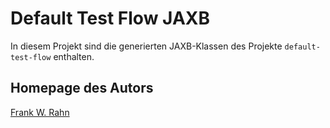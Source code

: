 # Default Test Flow JAXB
In diesem Projekt sind die generierten JAXB-Klassen des Projekte `default-test-flow` enthalten.

## Homepage des Autors
[Frank W. Rahn](http://www.frank-rahn.de)